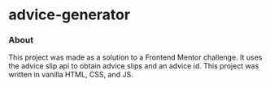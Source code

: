 # advice-generator
### About
This project was made as a solution to a Frontend Mentor challenge. It uses the advice slip api to obtain advice slips and an advice id. This project was written in vanilla HTML, CSS, and JS.
